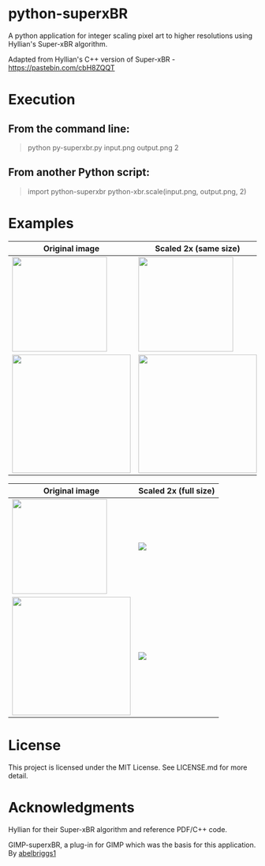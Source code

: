 # python-superxBR
A python application for integer scaling pixel art to higher resolutions using Hyllian's Super-xBR algorithm.

Adapted from Hyllian's C++ version of Super-xBR - https://pastebin.com/cbH8ZQQT

# Execution

## From the command line:

>python py-superxbr.py input.png output.png 2

## From another Python script:

>import python-superxbr
>python-xbr.scale(input.png, output.png, 2)


# Examples

| Original image        | Scaled 2x (same size) |
| ------------- |-------------|
| <img src=https://i.imgur.com/GLFpO76.png height="192"/> | <img src=https://i.imgur.com/WMktwGw.png height="192"/> |
| <img src=https://i.imgur.com/WN535Hm.png height="240"/> | <img src=https://i.imgur.com/6XkhkLt.png height="240"/> |

| Original image        | Scaled 2x (full size) |
| ------------- |-------------|
| <img src=https://i.imgur.com/GLFpO76.png height="192"/> | <img src=https://i.imgur.com/WMktwGw.png/> |
| <img src=https://i.imgur.com/WN535Hm.png height="240"/> | <img src=https://i.imgur.com/6XkhkLt.png/> |

# License

This project is licensed under the MIT License. See LICENSE.md for more detail.

# Acknowledgments

Hyllian for their Super-xBR algorithm and reference PDF/C++ code.

GIMP-superxBR, a plug-in for GIMP which was the basis for this application. By [abelbriggs1](https://github.com/abelbriggs1/gimp-superxBR)
